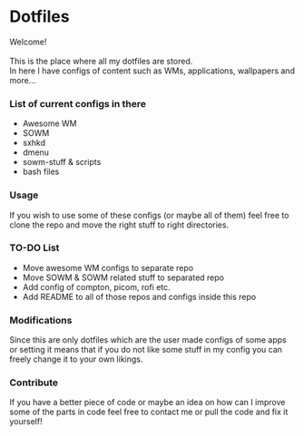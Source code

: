 # Dotfiles

Welcome! \
\
This is the place where all my dotfiles are stored.\
In here I have configs of content such as WMs, applications, wallpapers and more...

### List of current configs in there

* Awesome WM
* SOWM
* sxhkd
* dmenu
* sowm-stuff & scripts
* bash files

### Usage

If you wish to use some of these configs (or maybe all of them) feel free to clone the repo and move the right stuff to right directories.

### TO-DO List

* Move awesome WM configs to separate repo
* Move SOWM & SOWM related stuff to separated repo
* Add config of compton, picom, rofi etc.
* Add README to all of those repos and configs inside this repo

### Modifications
Since this are only dotfiles which are the user made configs of some apps or setting it means that if you do not like some stuff in my config you can freely change it to your own likings.

### Contribute
If you have a better piece of code or maybe an idea on how can I improve some of the parts in code feel free to contact me or pull the code and fix it yourself!